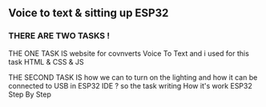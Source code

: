## Voice to text & sitting up ESP32

### THERE ARE TWO TASKS !
THE ONE TASK IS website for covnverts Voice To Text and i used for this task  HTML & CSS & JS

THE SECOND TASK IS how we can to turn on the lighting and how it can be connected to USB in ESP32 IDE ? so the task writing How it's work ESP32
Step By Step
